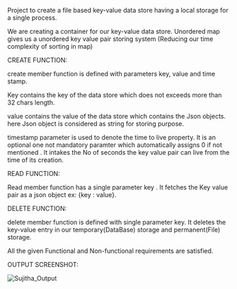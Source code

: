 Project to create a file based key-value data store having a local storage for a single process.

We are creating a container for our key-value data store. Unordered map gives us a unordered key value pair storing system (Reducing our time complexity of sorting in map)

CREATE FUNCTION:

create member function is defined with parameters key, value and time stamp.

Key contains the key of the data store which does not exceeds more than 32 chars length.

value contains the value of the data store which contains the Json objects. here Json object is considered as string for storing purpose.

timestamp parameter is used to denote the time to live property. It is an optional one not mandatory paramter which automatically assigns 0 if not mentioned . It intakes the No of seconds the key value pair can live from the time of its creation.

READ FUNCTION:

Read member function has a single parameter key . It fetches the Key value pair as a json object ex: {key : value}.

DELETE FUNCTION:

delete member function is defined with single parameter key. It deletes the key-value entry in our temporary(DataBase) storage and permanent(File) storage. 

All the given Functional and Non-functional requirements are satisfied.

OUTPUT SCREENSHOT:

![Sujitha_Output](https://user-images.githubusercontent.com/76789908/103401640-b086a800-4b6f-11eb-822f-9c3cd50c46e4.PNG)




